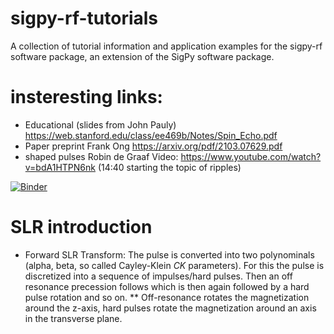 # sigpy-rf-tutorials
A collection of tutorial information and application examples for the sigpy-rf software package, an extension of the SigPy software package. 

# insteresting links:
* Educational (slides from John Pauly) https://web.stanford.edu/class/ee469b/Notes/Spin_Echo.pdf
* Paper preprint Frank Ong https://arxiv.org/pdf/2103.07629.pdf
* shaped pulses Robin de Graaf Video: https://www.youtube.com/watch?v=bdA1HTPN6nk (14:40 starting the topic of ripples)

[![Binder](https://mybinder.org/badge_logo.svg)](https://mybinder.org/v2/gh/jonbmartin/sigpy-rf-tutorials/HEAD)


# SLR introduction
* Forward SLR Transform: The pulse is converted into two polynominals (alpha, beta, so called Cayley-Klein *CK* parameters). For this the pulse is discretized into a sequence of impulses/hard pulses. Then an off resonance precession follows which is then again followed by a hard pulse rotation and so on.
** Off-resonance rotates the magnetization around the z-axis, hard pulses rotate the magnetization around an axis in the transverse plane.